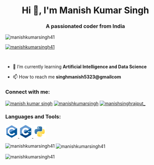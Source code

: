 <h1 align="center">Hi 👋, I'm Manish Kumar Singh</h1>
<h3 align="center">A passionated coder from India</h3>

<p align="left"> <img src="https://komarev.com/ghpvc/?username=manishkumarsingh41&label=Profile%20views&color=0e75b6&style=flat" alt="manishkumarsingh41" /> </p>

<p align="left"> <a href="https://github.com/ryo-ma/github-profile-trophy"><img src="https://github-profile-trophy.vercel.app/?username=manishkumarsingh41" alt="manishkumarsingh41" /></a> </p>

<p align="left"> <a href="https://twitter.com/" target="blank"><img src="https://img.shields.io/twitter/follow/?logo=twitter&style=for-the-badge" alt="" /></a> </p>

- 🌱 I’m currently learning **Artificial Intelligence and Data Science**

- 📫 How to reach me **singhmanish5323@gmailcom**

<h3 align="left">Connect with me:</h3>
<p align="left">
<a href="https://linkedin.com/in/manish kumar singh" target="blank"><img align="center" src="https://raw.githubusercontent.com/rahuldkjain/github-profile-readme-generator/master/src/images/icons/Social/linked-in-alt.svg" alt="manish kumar singh" height="30" width="40" /></a>
<a href="https://kaggle.com/manishkumarsingh" target="blank"><img align="center" src="https://raw.githubusercontent.com/rahuldkjain/github-profile-readme-generator/master/src/images/icons/Social/kaggle.svg" alt="manishkumarsingh" height="30" width="40" /></a>
<a href="https://instagram.com/manishsinghrajput_" target="blank"><img align="center" src="https://raw.githubusercontent.com/rahuldkjain/github-profile-readme-generator/master/src/images/icons/Social/instagram.svg" alt="manishsinghrajput_" height="30" width="40" /></a>
</p>

<h3 align="left">Languages and Tools:</h3>
<p align="left"> <a href="https://www.cprogramming.com/" target="_blank" rel="noreferrer"> <img src="https://raw.githubusercontent.com/devicons/devicon/master/icons/c/c-original.svg" alt="c" width="40" height="40"/> </a> <a href="https://www.w3schools.com/cpp/" target="_blank" rel="noreferrer"> <img src="https://raw.githubusercontent.com/devicons/devicon/master/icons/cplusplus/cplusplus-original.svg" alt="cplusplus" width="40" height="40"/> </a> <a href="https://www.python.org" target="_blank" rel="noreferrer"> <img src="https://raw.githubusercontent.com/devicons/devicon/master/icons/python/python-original.svg" alt="python" width="40" height="40"/> </a> </p>

<p><img align="left" src="https://github-readme-stats.vercel.app/api/top-langs?username=manishkumarsingh41&show_icons=true&locale=en&layout=compact" alt="manishkumarsingh41" /></p>

<p>&nbsp;<img align="center" src="https://github-readme-stats.vercel.app/api?username=manishkumarsingh41&show_icons=true&locale=en" alt="manishkumarsingh41" /></p>

<p><img align="center" src="https://github-readme-streak-stats.herokuapp.com/?user=manishkumarsingh41&" alt="manishkumarsingh41" /></p>
